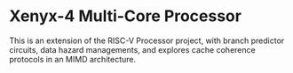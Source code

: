 # Xenyx-4 Multi-Core Processor
This is an extension of the RISC-V Processor project, with branch predictor circuits, data hazard managements, and explores cache coherence protocols 
in an MIMD architecture. 
